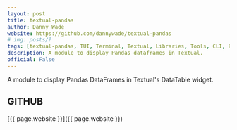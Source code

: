 ```yaml
---
layout: post
title: textual-pandas
author: Danny Wade
website: https://github.com/dannywade/textual-pandas
# img: posts/?
tags: [textual-pandas, TUI, Terminal, Textual, Libraries, Tools, CLI, Python, Rich, Textualize, Plugins]
description: A module to display Pandas dataframes in Textual.
official: False
---
```

A module to display Pandas DataFrames in Textual's DataTable widget.

## GITHUB
[{{ page.website }}]({{ page.website }})
